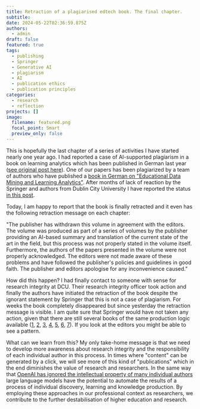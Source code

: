 ```yaml
---
title: Retraction of a plagiarised edtech book. The final chapter.
subtitle:
date: 2024-05-22T02:36:59.875Z
authors:
  - admin
draft: false
featured: true
tags:
  - publishing
  - Springer
  - Generative AI
  - plagiarism
  - AI
  - publication ethics
  - publication principles
categories:
  - research
  - reflection
projects: []
image:
  filename: featured.png
  focal_point: Smart
  preview_only: false
---
```

This is hopefully the last chapter of a series of activities I have started nearly one year ago. I had reported a case of AI-supported plagiarism in a book on learning analytics which has been published in German last year ([see original post here](https://kalz.cc/2023/09/15/ai-destroys-principles-of-authorship-a-scary-case-from-educational-technology-publishing./)). One of our papers has been plagiarized by a team of authors who have published a [book in German on "Educational Data Mining and Learning Analytics"](https://link.springer.com/book/10.1007/978-3-658-39607-7). After months of lack of reaction by the Springer and authors from Dublin City University I have reported the status [in this post](https://kalz.cc/2024/03/08/a-plagiarised-edtech-book-and-nobody-cares/).

Today, I am happy to report that the book is finally retracted and it even has the following retraction message on each chapter:

"The publisher has withdrawn this volume in agreement with the editors. The volume was produced as part of a series of volumes by the publisher providing an AI-based summary and translation of the current state of the art in the field, but this process was not properly stated in the volume itself. Furthermore, the authors of the papers presented in the volume were not properly acknowledged. The editors were not made aware of these problems and have followed the publisher's policies and guidelines in good faith. The publisher and editors apologise for any inconvenience caused."

How did this happen? I had finally contact to someone with sense for research integrity at DCU. Their research integrity officer took action and finally the authors have initiated the retraction of the book despite the ignorant statement by Springer that this is not a case of plagiarism. For weeks the book completely disappeared but since yesterday the retraction message is visible. I am quite sure that Springer would have not taken any action, given that there are still several books of the same production logic available ([1](https://link.springer.com/book/10.1007/978-3-658-39609-1), [2](https://link.springer.com/book/10.1007/978-3-658-39613-8), [3](https://link.springer.com/book/10.1007/978-3-658-39615-2), [4](https://link.springer.com/book/10.1007/978-3-658-40124-5), [5](https://link.springer.com/book/10.1007/978-3-658-39458-5), [6](https://link.springer.com/book/10.1007/978-3-662-66293-9), [7](https://link.springer.com/book/9783658396541)). If you look at the editors you might be able to see a pattern.

What can we learn from this? My only take-home message is that we need to develop more awareness about research integrity and the responsibility of each individual author in this process. In times where "content" can be generated by a click, we will see more of this kind of "publications" which in the end diminishes the value of research and researchers. In the same way that [OpenAI has ignored the intellectual property of many individual authors](https://www.bakerdonelson.com/artificial-intelligence-and-copyright-law-the-nyt-v-openai-fair-use-implications-of-generative-ai) large language models have the potential to automate the results of a process of individual discovery, learning and knowledge production. By employing these approaches in our professional context as researchers, we contribute to the further destabilisation of higher education and research.
